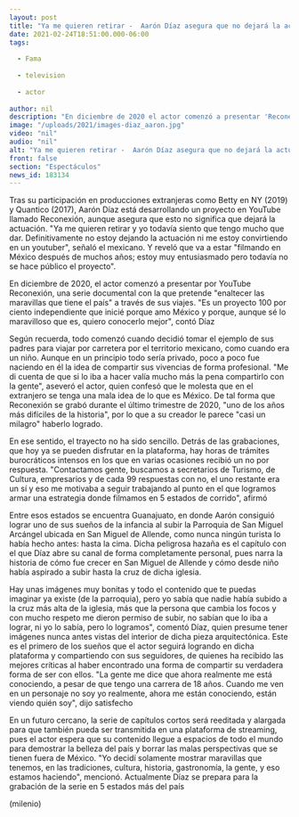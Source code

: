 ```yaml
---
layout: post
title: "Ya me quieren retirar -  Aarón Díaz asegura que no dejará la actuación para volverse youtuber"
date: 2021-02-24T18:51:00.000-06:00
tags:
  
  - Fama
  
  - television
  
  - actor
  
author: nil
description: "En diciembre de 2020 el actor comenzó a presentar 'Reconexión', una serie documental en YouTube con la que pretende enaltecer las maravillas que tiene el país. "
image: "/uploads/2021/images-diaz_aaron.jpg"
video: "nil"
audio: "nil"
alt: "Ya me quieren retirar -  Aarón Díaz asegura que no dejará la actuación para volverse youtuber"
front: false
section: "Espectáculos"
news_id: 183134
---
```


Tras su participación en producciones extranjeras como Betty en NY (2019) y Quantico (2017), Aarón Díaz está desarrollando un proyecto en YouTube llamado Reconexión, aunque asegura que esto no significa que dejará la actuación. "Ya me quieren retirar y yo todavía siento que tengo mucho que dar. Definitivamente no estoy dejando la actuación ni me estoy convirtiendo en un youtuber", señaló el mexicano. Y reveló que va a estar "filmando en México después de muchos años; estoy muy entusiasmado pero todavía no se hace público el proyecto". 

En diciembre de 2020, el actor comenzó a presentar por YouTube Reconexión, una serie documental con la que pretende "enaltecer las maravillas que tiene el país" a través de sus viajes. "Es un proyecto 100 por ciento independiente que inicié porque amo México y porque, aunque sé lo maravilloso que es, quiero conocerlo mejor", contó Díaz 

Según recuerda, todo comenzó cuando decidió tomar el ejemplo de sus padres para viajar por carretera por el territorio mexicano, como cuando era un niño. Aunque en un principio todo sería privado, poco a poco fue naciendo en él la idea de compartir sus vivencias de forma profesional. "Me di cuenta de que si lo iba a hacer valía mucho más la pena compartirlo con la gente", aseveró el actor, quien confesó que le molesta que en el extranjero se tenga una mala idea de lo que es México. De tal forma que Reconexión se grabó durante el último trimestre de 2020, "uno de los años más difíciles de la historia", por lo que a su creador le parece "casi un milagro" haberlo logrado. 

En ese sentido, el trayecto no ha sido sencillo. Detrás de las grabaciones, que hoy ya se pueden disfrutar en la plataforma, hay horas de trámites burocráticos intensos en los que en varias ocasiones recibió un no por respuesta. "Contactamos gente, buscamos a secretarios de Turismo, de Cultura, empresarios y de cada 99 respuestas con no, el uno restante era un sí y eso me motivaba a seguir trabajando al punto en el que logramos armar una estrategia donde filmamos en 5 estados de corrido", afirmó 

Entre esos estados se encuentra Guanajuato, en donde Aarón consiguió lograr uno de sus sueños de la infancia al subir la Parroquia de San Miguel Arcángel ubicada en San Miguel de Allende, como nunca ningún turista lo había hecho antes: hasta la cima. Dicha peligrosa hazaña es el capítulo con el que Díaz abre su canal de forma completamente personal, pues narra la historia de cómo fue crecer en San Miguel de Allende y cómo desde niño había aspirado a subir hasta la cruz de dicha iglesia. 

Hay unas imágenes muy bonitas y todo el contenido que te puedas imaginar ya existe (de la parroquia), pero yo sabía que nadie había subido a la cruz más alta de la iglesia, más que la persona que cambia los focos y con mucho respeto me dieron permiso de subir, no sabían que lo iba a lograr, ni yo lo sabía, pero lo logramos", comentó Díaz, quien presume tener imágenes nunca antes vistas del interior de dicha pieza arquitectónica. Este es el primero de los sueños que el actor seguirá logrando en dicha plataforma y compartiendo con sus seguidores, de quienes ha recibido las mejores críticas al haber encontrado una forma de compartir su verdadera forma de ser con ellos. "La gente me dice que ahora realmente me está conociendo, a pesar de que tengo una carrera de 18 años. Cuando me ven en un personaje no soy yo realmente, ahora me están conociendo, están viendo quién soy", dijo satisfecho 

En un futuro cercano, la serie de capítulos cortos será reeditada y alargada para que también pueda ser transmitida en una plataforma de streaming, pues el actor espera que su contenido llegue a espacios de todo el mundo para demostrar la belleza del país y borrar las malas perspectivas que se tienen fuera de México. "Yo decidí solamente mostrar maravillas que tenemos, en las tradiciones, cultura, historia, gastronomía, la gente, y eso estamos haciendo", mencionó. Actualmente Díaz se prepara para la grabación de la serie en 5 estados más del país 

(milenio)